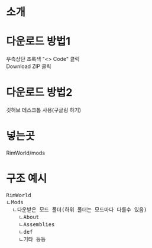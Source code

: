 # 소개


# 다운로드 방법1
우측상단 초록색 "<> Code" 클릭  
Download ZIP 클릭

# 다운로드 방법2
깃허브 데스크톱 사용(구글링 하기)

# 넣는곳
RimWorld/mods

# 구조 예시  
<pre>
RimWorld  
ㄴMods  
  ㄴ다운받은 모드 폴더(하위 폴더는 모드마다 다를수 있음)  
    ㄴAbout  
    ㄴAssemblies  
    ㄴdef  
    ㄴ기타 등등  
<pre>
